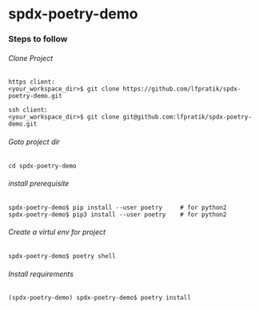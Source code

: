 # spdx-poetry-demo

### Steps to follow

###### Clone Project

    https client: 
    <your_workspace_dir>$ git clone https://github.com/lfpratik/spdx-poetry-demo.git
    
    ssh client: 
    <your_workspace_dir>$ git clone git@github.com:lfpratik/spdx-poetry-demo.git

###### Goto project dir
    cd spdx-poetry-demo

###### install prerequisite 
    spdx-poetry-demo$ pip install --user poetry     # for python2
    spdx-poetry-demo$ pip3 install --user poetry    # for python2

###### Create a virtul env for project
    spdx-poetry-demo$ poetry shell

###### Install requirements
    (spdx-poetry-demo) spdx-poetry-demo$ poetry install

